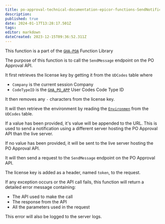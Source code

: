```yaml
---
title: po-approval-technical-documentation-epicor-functions-SendNotification
description: 
published: true
date: 2024-01-17T13:28:17.501Z
tags: 
editor: markdown
dateCreated: 2023-12-15T09:36:52.311Z
---
```


This function is a part of the [`GHA-POA`](po-approval-technical-documentation-epicor-function-library-GHA_POA.md) Function Library

The purpose of this function is to call the `SendMessage` endpoint on the PO Approval API.

It first retrieves the license key by getting it from the `UDCodes` table where
- `Company` is the current session Company
- `CodeTypeID` is the [`GHA_PO_APP`](po-approval-technical-documentation-epicor-user-codes.md) User Codes Code Type ID

It then removes any `-` characters from the license key.

It will then retrieve the environment by reading the [`Environmen`](po-approval-technical-documentation-epicor-user-codes-GHA_PO_APP-Environmen.md) from the `UDCodes` table.

If a value has been provided, it's value will be appended to the URL. This is used to send a notification using a different server hosting the PO Approval API than the live server.

If no value has been provided, it will be sent to the live server hosting the PO Approval API.

It will then send a request to the `SendMessage` endpoint on the PO Approval API.

The license key is added as a header, named `token`, to the request.

If any exception occurs or the API call fails, this function will return a detailed error message containing:
- The API used to make the call
- The response from the API
- All the parameters used in the request

This error will also be logged to the server logs.

